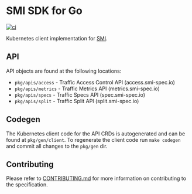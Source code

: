# SMI SDK for Go

[![ci](https://github.com/servicemeshinterface/smi-sdk-go/workflows/ci/badge.svg)](https://github.com/servicemeshinterface/smi-sdk-go/actions)

Kubernetes client implementation for [SMI](https://github.com/servicemeshinterface/smi-spec).

## API

API objects are found at the following locations:

* `pkg/apis/access` - Traffic Access Control API (access.smi-spec.io)
* `pkg/apis/metrics` - Traffic Metrics API (metrics.smi-spec.io)
* `pkg/apis/specs` - Traffic Specs API (spec.smi-spec.io)
* `pkg/apis/split` - Traffic Split API (split.smi-spec.io)

## Codegen

The Kubernetes client code for the API CRDs is autogenerated and can be found at `pkg/gen/client`.
To regenerate the client code run `make codegen` and commit all changes to the `pkg/gen` dir.

## Contributing

Please refer to [CONTRIBUTING.md](./CONTRIBUTING.md) for more information on contributing to the specification.
